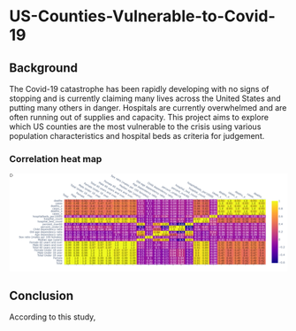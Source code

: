 # US-Counties-Vulnerable-to-Covid-19

## Background

The Covid-19 catastrophe has been rapidly developing with no signs of stopping and is currently claiming many lives across the United States and putting many others in danger. Hospitals are currently overwhelmed and are often running out of supplies and capacity. This project aims to explore which US counties are the most vulnerable to the crisis using various population characteristics and hospital beds as criteria for judgement. 

### Correlation heat map
![](covid19heatmap.png)

## Conclusion

According to this study, 
